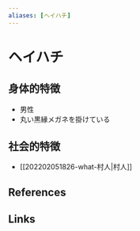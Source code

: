 ```yaml
---
aliases: [ヘイハチ]
---
```

# ヘイハチ

## 身体的特徴

- 男性
- 丸い黒縁メガネを掛けている

## 社会的特徴

- [[202202051826-what-村人|村人]]

## References



## Links


